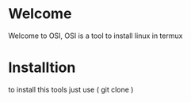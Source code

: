 # Welcome

Welcome to OSI, OSI is a tool to install linux in termux

# Installtion

to install this tools just use ( git clone )
